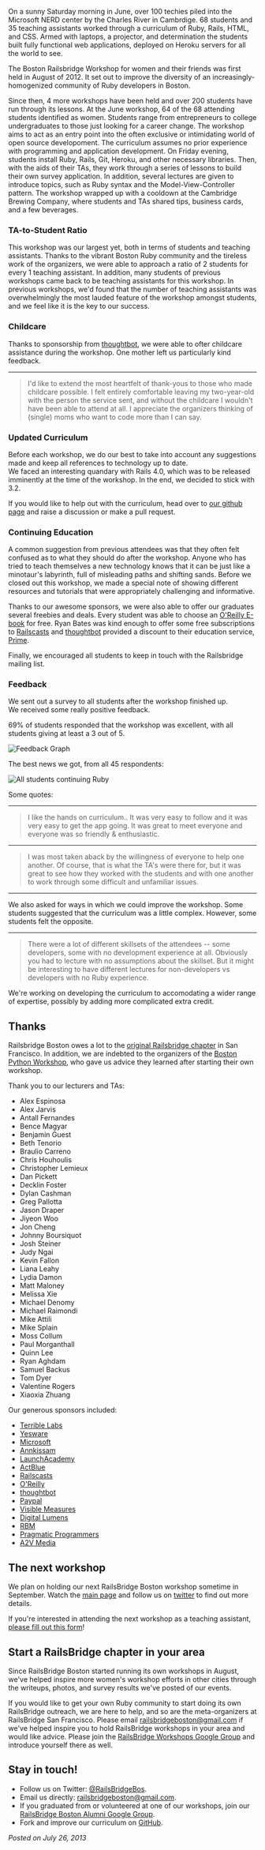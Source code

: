 On a sunny Saturday morning in June, over 100 techies piled into the 
Microsoft NERD center by the Charles River in Cambrdige.  68 students
and 35 teaching assistants worked through a curriculum of Ruby, 
Rails, HTML, and CSS.  Armed with laptops, a projector, and 
determination the students built fully functional web applications, 
deployed on Heroku servers for all the world to see.  

The Boston Railsbridge Workshop for women and their friends was first
held in August of 2012.  It set out to improve the diversity of an 
increasingly-homogenized community of Ruby developers in Boston.  

Since then, 4 more workshops have been held and over 200 students 
have run through its lessons.  At the June workshop, 64 of the 68 
attending students identified as women.  Students range from 
entrepreneurs to college undergraduates to those just looking for a
career change.  The workshop aims to act as an entry point into the
often exclusive or intimidating world of open source developoment.
The curriculum assumes no prior experience with programming and 
application development.  On Friday evening, students install 
Ruby, Rails, Git, Heroku, and other necessary libraries.  Then, 
with the aids of their TAs, they work through a series of lessons
to build their own survey application.  In addition, several 
lectures are given to introduce topics, such as Ruby syntax and the 
Model-View-Controller pattern.  The workshop wrapped up with a 
cooldown at the Cambridge Brewing Company, where students and TAs 
shared tips, business cards, and a few beverages.  

### TA-to-Student Ratio

This workshop was our largest yet, both in terms of students and 
teaching assistants.  Thanks to the vibrant Boston Ruby community 
and the tireless work of the organizers, we were able to approach 
a ratio of 2 students for every 1 teaching assistant.  In addition, 
many students of previous workshops came back to be teaching 
assistants for this workshop.  In previous workshops, we'd found 
that the number of teaching assistants was overwhelmingly the most 
lauded feature of the workshop amongst students, and we feel like 
it is the key to our success.

### Childcare

Thanks to sponsorship from [thoughtbot](http://www.thoughtbot.com/), we 
were able to ofter childcare assistance during the workshop.  One 
mother left us particularly kind feedback.

---

>  I'd like to extend the most heartfelt of thank-yous to those who 
>  made childcare possible. I felt entirely comfortable leaving my 
>  two-year-old with the person the service sent, and without the 
>  childcare I wouldn't have been able to attend at all. I appreciate 
>  the organizers thinking of (single) moms who want to code more than 
>  I can say.

### Updated Curriculum

Before each workshop, we do our best to take into account any 
suggestions made and keep all references to technology up to date.  
We faced an interesting quandary with Rails 4.0, which was to be 
released imminently at the time of the workshop.  In the end, we 
decided to stick with 3.2.  

If you would like to help out with the curriculum, head over to 
[our github page](https://github.com/railsbridge-boston/railsbridge-boston) 
and raise a discussion or make a pull request.

### Continuing Education

A common suggestion from previous attendees was that they often 
felt confused as to what they should do after the workshop.  Anyone 
who has tried to teach themselves a new technology knows that it 
can be just like a minotaur's labyrinth, full of misleading paths 
and shifting sands.  Before we closed out this workshop, we made a 
special note of showing different resources and tutorials that 
were appropriately challenging and informative.

Thanks to our awesome sponsors, we were also able to offer our 
graduates several freebies and deals.  Every student was able to 
choose an [O'Reilly E-book](http://oreilly.com/) for free.  Ryan 
Bates was kind enough to offer some free subscriptions to 
[Railscasts](railscasts.com) and [thoughtbot](http://www.thoughtbot.com) provided 
a discount to their education service, [Prime](https://learn.thoughtbot.com/prime).  

Finally, we encouraged all students to keep in touch with the 
Railsbridge mailing list.  

### Feedback

We sent out a survey to all students after the workshop finished up.  
We received some really positive feedback.

69% of students responded that the workshop was excellent, with all 
students giving at least a 3 out of 5.

![Feedback Graph](/images/jun_2013/general_feedback.png)

The best news we got, from all 45 respondents:

![All students continuing Ruby](/images/jun_2013/continue_ruby_graph.png)

Some quotes:

---

>  I like the hands on curriculum.. It was very easy to follow and 
>  it was very easy to get the app going. It was great to meet everyone 
>  and everyone was so friendly & enthusiastic.

---

>  I was most taken aback by the willingness of everyone to help one 
>  another. Of course, that is what the TA's were there for, but it was 
>  great to see how they worked with the students and with one another 
>  to work through some difficult and unfamiliar issues.

---

We also asked for ways in which we could improve the workshop.  Some 
students suggested that the curriculum was a little complex.  However, 
some students felt the opposite.

---

>  There were a lot of different skillsets of the attendees -- some 
>  developers, some with no development experience at all. Obviously you 
>  had to lecture with no assumptions about the skillset. But it might be 
>  interesting to have different lectures for non-developers vs developers 
>  with no Ruby experience.

We're working on developing the curriculum to accomodating a wider range 
of expertise, possibly by adding more complicated extra credit.


## Thanks

Railsbridge Boston owes a lot to the [original Railsbridge chapter](http://workshops.railsbridge.org/) in
San Francisco.  In addition, we are indebted to the organizers of the 
[Boston Python Workshop](http://bostonpythonworkshop.com/), who gave us advice
they learned after starting their own workshop.

Thank you to our lecturers and TAs:

* Alex Espinosa
* Alex Jarvis
* Antall Fernandes
* Bence Magyar
* Benjamin Guest
* Beth Tenorio
* Braulio Carreno
* Chris Houhoulis
* Christopher Lemieux
* Dan Pickett
* Decklin Foster
* Dylan Cashman
* Greg Pallotta
* Jason Draper
* Jiyeon Woo
* Jon Cheng
* Johnny Boursiquot
* Josh Steiner
* Judy Ngai
* Kevin Fallon
* Liana Leahy
* Lydia Damon
* Matt Maloney
* Melissa Xie
* Michael Denomy
* Michael Raimondi
* Mike Attili
* Mike Splain
* Moss Collum
* Paul Morganthall
* Quinn Lee
* Ryan Aghdam
* Samuel Backus
* Tom Dyer
* Valentine Rogers
* Xiaoxia Zhuang

Our generous sponsors included:

* [Terrible Labs](http://terriblelabs.com)
* [Yesware](http://www.yesware.com)
* [Microsoft](http://www.microsoftcambridge.com)
* [Annkissam](http://annkissam.com)
* [LaunchAcademy](http://www.launchacademy.com/)
* [ActBlue](http://actblue.com)
* [Railscasts](http://railscasts.com)
* [O'Reilly](http://oreilly.com)
* [thoughtbot](http://thoughtbot.com)
* [Paypal](http://paypal.com)
* [Visible Measures](http://www.visiblemeasures.com)
* [Digital Lumens](http://www.digitallumens.com/)
* [RBM](http://rbmtechnologies.com)
* [Pragmatic Programmers](http://pragprog.com)
* [A2V Media](http://www.a2vmedia.com)

## The next workshop

We plan on holding our next RailsBridge Boston workshop sometime in September.  Watch the [main page](http://www.railsbridgeboston.org/) and follow us on [twitter](https://twitter.com/RailsBridgeBos) to find out more details.

If you're interested in attending the next workshop as a teaching assistant, [please fill out this form][interest-form]! 
 
[interest-form]:https://docs.google.com/spreadsheet/viewform?formkey=dER6ZjhkT29PaklUcU11bXltaF9qMFE6MQ

## Start a RailsBridge chapter in your area

Since RailsBridge Boston started running its own workshops in August, we've
helped inspire more women's workshop efforts in other cities through the
writeups, photos, and survey results we've posted of our events. 

If you would like to get your own Ruby community to start doing its own
RailsBridge outreach, we are here to help, and so are the meta-organizers at
RailsBridge San Francisco. Please email
[railsbridgeboston@gmail.com](mailto:railsbridgeboston@gmail.com) if we've
helped inspire you to hold RailsBridge workshops in your area and would like
advice.  Please join the [RailsBridge Workshops Google
Group](https://groups.google.com/forum/?fromgroups#!forum/railsbridge-workshops)
and introduce yourself there as well.


## Stay in touch!

* Follow us on Twitter: [@RailsBridgeBos](https://twitter.com/RailsBridgeBos).
* Email us directly: [railsbridgeboston@gmail.com](mailto:railsbridgeboston@gmail.com).
* If you graduated from or volunteered at one of our workshops, join our [RailsBridge Boston Alumni Google Group](https://groups.google.com/forum/?fromgroups#!forum/railsbridge-boston-alumni).
* Fork and improve our curriculum on [GitHub](https://github.com/railsbridge-boston/railsbridge-boston).

_Posted on July 26, 2013_
